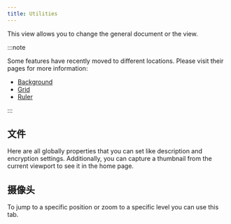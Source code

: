 ```yaml
---
title: Utilities
---
```


This view allows you to change the general document or the view.

:::note

Some features have recently moved to different locations. Please visit their pages for more information:

- [Background](/docs/v2/background)
- [Grid](/docs/v2/tools/grid)
- [Ruler](/docs/v2/tools/ruler)

:::

## 文件

Here are all globally properties that you can set like description and encryption settings.
Additionally, you can capture a thumbnail from the current viewport to see it in the home page.

## 摄像头

To jump to a specific position or zoom to a specific level you can use this tab.
